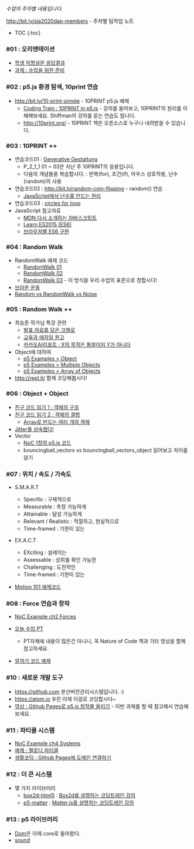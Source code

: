 *수업의 주차별 내용입니다.*

<http://bit.ly/sia2020dap-members> - 주차별 팀작업 노트

 * TOC
{:toc}

### #01 : 오리엔테이션
 * [학생 익명설문 응답결과](https://docs.google.com/forms/d/18Xom4iGPhUbJ1pilxJVr9zyXAyzG9mUvkywvBQXoxDU/viewanalytics)
 * [과제 : 수업을 위한 준비](homework.md)

### #02 : p5.js 환경 탐색, 10print 연습
 * <http://bit.ly/10-print-simple> - 10PRINT p5.js 예제
   * [Coding Train : 10PRINT in p5.js](https://youtu.be/bEyTZ5ZZxZs) - 강의를 들어보고, 10PRINT의 원리를 이해해보세요. Shiffman의 강의를 듣는 연습도 됩니다.
   * <http://10print.org/> - 10PRINT 책은 오픈소스로 누구나 내려받을 수 있습니다.

### #03 : 10PRINT ++
 * 연습코드01 : [Generative Gestaltung](http://www.generative-gestaltung.de/2/)
   * P_2_1_1 01 ~ 03은 지난 주 10PRINT의 응용입니다.
   * 다음의 개념들을 복습합시다. : 반복(for), 조건(if), 마우스 상호작용, 난수(random)의 사용
 * 연습코드02 : http://bit.ly/random-coin-flipping - random() 연습
   * [JavaScript에서 난수를 만드는 원리](https://hackernoon.com/how-does-javascripts-math-random-generate-random-numbers-ef0de6a20131)
 * 연습코드03 : [circles for loop](https://editor.p5js.org/picxenk@gmail.com/sketches/J7LdllkTh)
 * JavaScript 참고자료
   * [MDN 다시 소개하는 자바스크립트](https://developer.mozilla.org/en-US/docs/Web/JavaScript/A_re-introduction_to_JavaScript)
   * [Learn ES2015 (ES6)](https://babeljs.io/docs/en/learn)
   * [브라우저별 ES6 구현](http://kangax.github.io/compat-table/es6/)

### #04 : Random Walk
 * RandomWalk 예제 코드
   * [RandomWalk 01](https://editor.p5js.org/picxenk@gmail.com/sketches/ejxF-rYAP)
   * [RandomWalk 02](https://editor.p5js.org/picxenk@gmail.com/sketches/kl2xkLHQZ)
   * [RandomWalk 03](https://editor.p5js.org/picxenk@gmail.com/sketches/apa77mb1z) - 이 방식을 우리 수업의 표준으로 정합시다!
 * [브라운 운동](https://ko.wikipedia.org/wiki/%EB%B8%8C%EB%9D%BC%EC%9A%B4_%EC%9A%B4%EB%8F%99)
 * [Random vs RandomWalk vs Noise](https://editor.p5js.org/picxenk@gmail.com/sketches/vU66CoHcP)

### #05 : Random Walk ++
 * 최승준 작가님 특강 관련
   * [발표 자료를 모은 크렐로](https://trello.com/b/pbUGjotz/%EB%B0%9C%ED%91%9C)
   * [교육과 애자일 원고](https://docs.google.com/document/d/1rhHV8mowkq8DpKTefUxUNIi84VHMR3gCZDp0WWHtmxQ/edit?usp=sharing)
   * [카카오AI리포트 : X의 목적은 통찰이지 Y가 아니다](https://brunch.co.kr/@kakao-it/159)
 * Object에 대하여
   * [p5 Examples > Object](https://p5js.org/examples/objects-objects.html)
   * [p5 Examples > Multiple Objects](https://p5js.org/examples/objects-multiple-objects.html)
   * [p5 Examples > Array of Objects](https://p5js.org/examples/objects-array-of-objects.html)
 * <http://repl.it/> 함께 코딩해봅시다!

### #06 : Object + Object
 * [친구 코드 읽기 1 : 객체의 구조](https://repl.it/@arianans03255/VacantSlushyProlog#index.html)
 * [친구 코드 읽기 2 : 객체의 결합](https://repl.it/@answnsgud19/Team-3#script.js)
   * [Array로 만드는 여러 개의 객체](https://p5js.org/examples/objects-array-of-objects.html)
 * [Jitter를 상속했다!](https://editor.p5js.org/picxenk@gmail.com/sketches/IKiaJulGV)
 * Vector
   * [NoC 1장의 p5.js 코드](https://github.com/nature-of-code/noc-examples-p5.js/tree/master/chp01_vectors)
   * bouncingball_vectors vs bouncingball_vectors_object 읽어보고 차이를 알기

### #07 : 위치 / 속도 / 가속도
 * S.M.A.R.T
   * Specific : 구체적으로
   * Measurable : 측정 가능하게
   * Attainable : 달성 가능하게
   * Relevant / Realistic : 적절하고, 현실적으로
   * Time-framed : 기한이 있는

 * EX.A.C.T
   * EXciting : 설레이는
   * Assessable : 성취를 확인 가능한
   * Challenging : 도전적인
   * Time-framed : 기한이 있는

 * [Motion 101 예제코드](https://github.com/nature-of-code/noc-examples-p5.js/tree/master/chp01_vectors/NOC_1_07_motion101)

### #08 : Force 연습과 창작
 * [NoC Example ch2 Forces](https://github.com/nature-of-code/noc-examples-p5.js/tree/master/chp02_forces)

 * [오늘 수업 PT](https://www.dropbox.com/s/4v7wwwnm1nw1828/SIA_NoC_w08.pdf?dl=0)
   * PT자체에 내용이 많은건 아니니, 꼭 Nature of Code 책과 기타 영상을 함께 참고하세요.
 * [알까기 코드 예제](https://editor.p5js.org/picxenk@gmail.com/sketches/aGuTZ7j4K)

### #10 : 새로운 개발 도구
 * <https://github.com> 분산버전관리시스템입니다. :)
 * <https://atom.io> 우린 이제 이걸로 코딩합시다~
 * [영상 : Github Pages로 p5.js 창작물 올리기](https://youtu.be/DQpdaC3tgs4) - 이번 과제를 할 때 참고해서 연습해보세요.

### #11 : 파티클 시스템
 * [NoC Example ch4 Systems](https://github.com/nature-of-code/noc-examples-p5.js/tree/master/chp04_systems)
 * [예제 : 멜로디 파티클](https://editor.p5js.org/picxenk@gmail.com/sketches/N6Sm6mJX0)
 * [생활코딩 : Github Pages에 도메인 연결하기](https://opentutorials.org/course/3276/20315)

### #12 : 더 큰 시스템
 * 몇 가지 라이브러리
   * [box2d-html5](https://github.com/nature-of-code/noc-examples-p5.js/tree/master/chp05_libraries/box2d-html5) : [Box2d를 설명하는 코딩트레인 강의](https://www.youtube.com/playlist?list=PLRqwX-V7Uu6Zy4FyZtCHsZc_K0BrXzxfE)
   * [p5-matter](https://github.com/b-g/p5-matter-examples) : [Matter.js를 설명하는 코딩트레인 강의](https://www.youtube.com/playlist?list=PLRqwX-V7Uu6bLh3T_4wtrmVHOrOEM1ig_)

### #13 : p5 라이브러리
 * [Dom](https://p5js.org/reference/#group-DOM)은 이제 core로 들어왔다.
 * [sound](https://p5js.org/reference/#/libraries/p5.sound)
